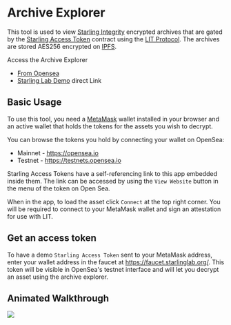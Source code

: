 # Archive Explorer

This tool is used to view [Starling Integrity](https://github.com/starlinglab/integrity-backend) encrypted archives that are gated by the [Starling Access Token](https://github.com/starlinglab/starling-access-token) contract using the [LIT Protocol](https://litprotocol.com/). The archives are stored AES256 encrypted on [IPFS](https://ipfs.tech).

Access the Archive Explorer
* [From Opensea](https://testnets.opensea.io/collection/starling-archives-access-tokens-3)
* [Starling Lab Demo](https://ipfs.io/ipns/archiveexplorer.starlinglab.org/?chainid=80001&contract=0x5E10c1a82b422b6FB39d5b3FE1704BcE752453f2&id=1) direct Link

## Basic Usage
To use this tool, you need a [MetaMask](https://metamask.io/) wallet installed in your browser and an active wallet that holds the tokens for the assets you wish to decrypt.

You can browse the tokens you hold by connecting your wallet on OpenSea:
- Mainnet - https://opensea.io
- Testnet - https://testnets.opensea.io

Starling Access Tokens have a self-referencing link to this app embedded inside them. The link can be accessed by using the `View Website` button in the menu of the token on Open Sea.

When in the app, to load the asset click `Connect` at the top right corner. You will be required to connect to your MetaMask wallet and sign an attestation for use with LIT. 

## Get an access token

To have a demo `Starling Access Token` sent to your MetaMask address, enter your wallet address in the faucet at https://faucet.starlinglab.org/. This token will be visible in OpenSea's testnet interface and will let you decrypt an asset using the archive explorer.

## Animated Walkthrough

![](/assets/walkthrough.gif)
